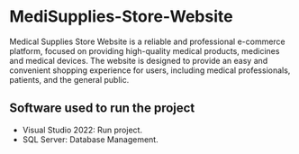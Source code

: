 # MediSupplies-Store-Website
Medical Supplies Store Website is a reliable and professional e-commerce platform, focused on providing high-quality medical products, medicines and medical devices. The website is designed to provide an easy and convenient shopping experience for users, including medical professionals, patients, and the general public.
## Software used to run the project
- Visual Studio 2022: Run project.
- SQL Server: Database Management.
